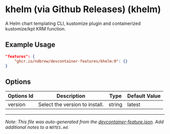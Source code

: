 
# khelm (via Github Releases) (khelm)

A Helm chart templating CLI, kustomize plugin and containerized kustomize/kpt KRM function.

## Example Usage

```json
"features": {
    "ghcr.io/ndbrew/devcontainer-features/khelm:0": {}
}
```

## Options

| Options Id | Description | Type | Default Value |
|-----|-----|-----|-----|
| version | Select the version to install. | string | latest |



---

_Note: This file was auto-generated from the [devcontainer-feature.json](devcontainer-feature.json).  Add additional notes to a `NOTES.md`._
